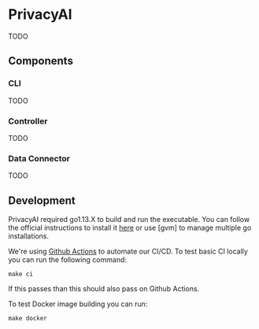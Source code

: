 # PrivacyAI

TODO

## Components

### CLI

TODO

### Controller

TODO

### Data Connector

TODO

## Development

PrivacyAI required go1.13.X to build and run the executable. You can follow the official instructions to install it [here](https://golang.org/doc/install) or use [gvm] to manage multiple go installations.

We're using [Github Actions](https://github.com/features/actions) to automate our CI/CD. To test basic CI locally you can run the following command:

```
make ci
```

If this passes than this should also pass on Github Actions.

To test Docker image building you can run:

```
make docker
```

